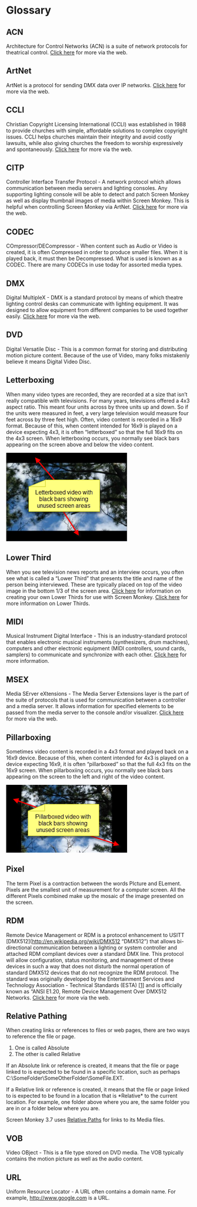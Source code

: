 # Glossary

## ACN
Architecture for Control Networks (ACN) is a suite of network protocols for theatrical control. [Click here](http://wiki.wireshark.org/ACN) for more via the web.

## ArtNet
ArtNet is a protocol for sending DMX data over IP networks. [Click here](http://www.nomis52.net/?section=projects&sect2=artnet&page=whatis) for more via the web.

## CCLI
Christian Copyright Licensing International (CCLI) was established in 1988 to provide churches with simple, affordable solutions to complex copyright issues. CCLI helps churches maintain their integrity and avoid costly lawsuits, while also giving churches the freedom to worship expressively and spontaneously. [Click here](http://www.ccli.com/) for more via the web.

## CITP
Controller Interface Transfer Protocol - A network protocol which allows communication between media servers and lighting consoles. Any supporting lighting console will be able to detect and patch Screen Monkey as well as display thumbnail images of media within Screen Monkey. This is helpful when controlling Screen Monkey via ArtNet. [Click here](http://www.plsn.com/index.php?option=com_content&task=view&id=4439&Itemid=40) for more via the web.

## CODEC
COmpressor/DECompressor - When content such as Audio or Video is created, it is often Compressed in order to produce smaller files. When it is played back, it must then be Decompressed. What is used is known as a CODEC. There are many CODECs in use today for assorted media types.

## DMX
Digital MultipleX - DMX is a standard protocol by means of which theatre lighting control desks can communicate with lighting equipment. It was designed to allow equipment from different companies to be used together easily. [Click here](http://www.nomis52.net/?section=projects&sect2=artnet&page=whatis) for more via the web.

## DVD
Digital Versatile Disc - This is a common format for storing and distributing motion picture content. Because of the use of Video, many folks mistakenly believe it means Digital Video Disc.

## Letterboxing
When many video types are recorded, they are recorded at a size that isn’t really compatible with televisions. For many years, televisions offered a 4x3 aspect ratio. This meant four units across by three units up and down. So if the units were measured in feet, a very large television would measure four feet across by three feet high. Often, video content is recorded in a 16x9 format. Because of this, when content intended for 16x9 is played on a device expecting 4x3, it is often “letterboxed” so that the full 16x9 fits on the 4x3 screen. When letterboxing occurs, you normally see black bars appearing on the screen above and below the video content.

![](../images/Letterboxed.png)

## Lower Third
When you see television news reports and an interview occurs, you often see what is called a “Lower Third” that presents the title and name of the person being interviewed. These are typically placed on top of the video image in the bottom 1/3 of the screen area. [Click here](tutorials/WorkingWithClips/CreatingAndUsingLowerThirds.md) for information on creating your own Lower Thirds for use with Screen Monkey. [Click here](http://en.wikipedia.org/wiki/Lower_third) for more information on Lower Thirds.

## MIDI
Musical Instrument Digital Interface - This is an industry-standard protocol that enables electronic musical instruments (synthesizers, drum machines), computers and other electronic equipment (MIDI controllers, sound cards, samplers) to communicate and synchronize with each other. [Click here](http://en.wikipedia.org/wiki/Midi) for more information.

## MSEX
Media SErver eXtensions - The Media Server Extensions layer is the part of the suite of protocols that is used for communication between a controller and a media server. It allows information for specified elements to be passed from the media server to the console and/or visualizer. [Click here](http://www.plsn.com/index.php?option=com_content&task=view&id=4439&Itemid=40) for more via the web.

## Pillarboxing
Sometimes video content is recorded in a 4x3 format and played back on a 16x9 device. Because of this, when content intended for 4x3 is played on a device expecting 16x9, it is often “pillarboxed” so that the full 4x3 fits on the 16x9 screen. When pillarboxiing occurs, you normally see black bars appearing on the screen to the left and right of the video content.

![](../images/Pillarboxed.png)

## Pixel
The term Pixel is a contraction between the words PIcture and ELement. Pixels are the smallest unit of measurement for a computer screen. All the different Pixels combined make up the mosaic of the image presented on the screen.

## RDM
Remote Device Management or RDM is a protocol enhancement to USITT [DMX512](http://en.wikipedia.org/wiki/DMX512 “DMX512”) that allows bi-directional communication between a lighting or system controller and attached RDM compliant devices over a standard DMX line. This protocol will allow configuration, status monitoring, and management of these devices in such a way that does not disturb the normal operation of standard DMX512 devices that do not recognize the RDM protocol. The standard was originally developed by the Entertainment Services and Technology Association - Technical Standards (ESTA) [\[1\]](http://tsp.plasa.org/tsp/about/index.html) and is officially known as “ANSI E1.20, Remote Device Management Over DMX512 Networks. [Click here](http://en.wikipedia.org/wiki/RDM_(lighting)) for more via the web.

## Relative Pathing
When creating links or references to files or web pages, there are two ways to reference the file or page.

1.  One is called Absolute
2.  The other is called Relative

If an Absolute link or reference is created, it means that the file or page linked to is expected to be found in a specific location, such as perhaps C:\\SomeFolder\\SomeOtherFolder\\SomeFile.EXT.

If a Relative link or reference is created, it means that the file or page linked to is expected to be found in a location that is \*Relative\* to the current location. For example, one folder above where you are, the same folder you are in or a folder below where you are.

Screen Monkey 3.7 uses [Relative Paths](releases/Version_3_7.md#RelativePaths) for links to its Media files.

## VOB
Video OBject - This is a file type stored on DVD media. The VOB typically contains the motion picture as well as the audio content.

## URL
Uniform Resource Locator - A URL often contains a domain name. For example, http://www.google.com is a URL.